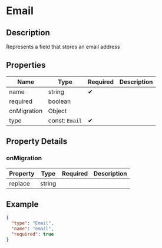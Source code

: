 # Email

## Description

Represents a field that stores an email address

## Properties

| Name        | Type           | Required | Description |
| ----------- | -------------- | -------- | ----------- |
| name        | string         | ✔       |             |
| required    | boolean        |          |             |
| onMigration | Object         |          |             |
| type        | const: `Email` | ✔       |             |

## Property Details

### onMigration

| Property | Type   | Required | Description |
| -------- | ------ | -------- | ----------- |
| replace  | string |          |             |

## Example

```json
{
  "type": "Email",
  "name": "email",
  "required": true
}
```
